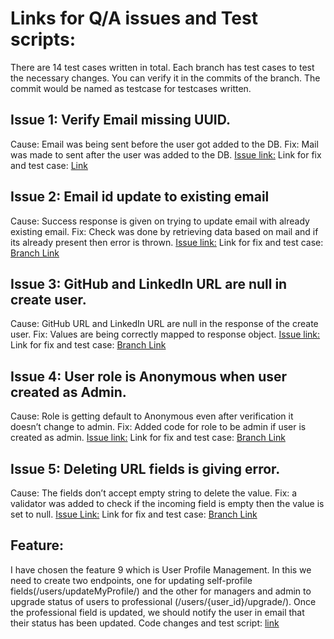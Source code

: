 # Links for Q/A issues and Test scripts:
There are 14 test cases written in total. Each branch has test cases to test the necessary changes. You can verify it in the commits of the branch. The commit would be named as testcase for testcases written.

## Issue 1: Verify Email missing UUID.
Cause: Email was being sent before the user got added to the DB.
Fix: Mail was made to sent after the user was added to the DB.
[Issue link:](https://github.com/Abishek183/final_project_user_management/issues/1)
Link for fix and test case: [Link](https://github.com/Abishek183/final_project_user_management/tree/1-email-missing-uuid)


## Issue 2: Email id update to existing email
Cause: Success response is given on trying to update email with already existing email.
Fix: Check was done by retrieving data based on mail and if its already present then error is thrown.
[Issue link:](https://github.com/Abishek183/final_project_user_management/issues/3)
Link for fix and test case: [Branch Link](https://github.com/Abishek183/final_project_user_management/tree/3-email-id-update)

## Issue 3: GitHub and LinkedIn URL are null in create user.
Cause: GitHub URL and LinkedIn URL are null in the response of the create user.
Fix: Values are being correctly mapped to response object.
[Issue link:](https://github.com/Abishek183/final_project_user_management/issues/5)
Link for fix and test case: [Branch Link](https://github.com/Abishek183/final_project_user_management/tree/5-github-and-linked-url-are-null-in-create-user)

## Issue 4: User role is Anonymous when user created as Admin.
Cause: Role is getting default to Anonymous even after verification it doesn’t change to admin.
Fix: Added code for role to be admin if user is created as admin.
[Issue link:](https://github.com/Abishek183/final_project_user_management/issues/8)
Link for fix and test case: [Branch Link](https://github.com/Abishek183/final_project_user_management/tree/8-user-role-is-anonymous-when-user-created-as-admin)

## Issue 5: Deleting URL fields is giving error.
Cause: The fields don’t accept empty string to delete the value.
Fix: a validator was added to check if the incoming field is empty then the value is set to null.
[Issue Link:](https://github.com/Abishek183/final_project_user_management/issues/12) 
Link for fix and test case: [Branch Link](https://github.com/Abishek183/final_project_user_management/tree/12-deleting-url-fields-is-giving-error)


## Feature:
I have chosen the feature 9 which is User Profile Management. In this we need to create two endpoints, one for updating self-profile fields(/users/updateMyProfile/) and the other for managers and admin to upgrade status of users to professional (/users/{user_id}/upgrade/). Once the professional field is updated, we should notify the user in email that their status has been updated.
Code changes and test script: [link](https://github.com/Abishek183/final_project_user_management/tree/feature)
